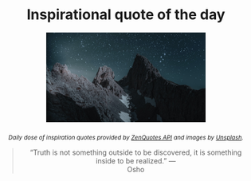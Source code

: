 
<div align="center">

# Inspirational quote of the day

<img src="./data/photo.jpeg" alt="Beautiful nature photo" width="320" height="180">

<sub><i>Daily dose of inspiration quotes provided by [ZenQuotes API](https://zenquotes.io/) and images by [Unsplash](https://unsplash.com/).</i></sub>


<blockquote>&ldquo;Truth is not something outside to be discovered, it is something inside to be realized.&rdquo; &mdash; <footer>Osho</footer></blockquote>

</div>
